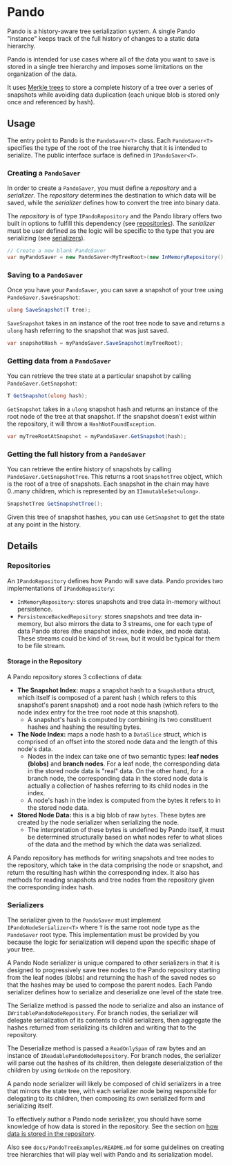 # Pando

Pando is a history-aware tree serialization system. A single Pando "instance" keeps track of the full history of changes
to a static data hierarchy.

Pando is intended for use cases where all of the data you want to save is stored in a single tree hierarchy and imposes
some limitations on the organization of the data.

It uses [Merkle trees](https://en.wikipedia.org/wiki/Merkle_tree) to store a complete history of a tree over a series of
snapshots while avoiding data duplication (each unique blob is stored only once and referenced by hash).

## Usage

The entry point to Pando is the `PandoSaver<T>` class. Each `PandoSaver<T>` specifies the type of the root of the tree
hierarchy that it is intended to serialize. The public interface surface is defined in `IPandoSaver<T>`.

### Creating a `PandoSaver`

In order to create a `PandoSaver`, you must define a *repository* and a *serializer*. The *repository* determines the
destination to which data will be saved, while the *serializer* defines how to convert the tree into binary data.

The *repository* is of type `IPandoRepository` and the Pando library offers two built in options to fulfill this
dependency  (see [repositories](#repositories)). The *serializer* must be user defined as the logic will be specific to
the type that you are serializing (see [serializers](#serializers)).

```c#
// Create a new blank PandoSaver
var myPandoSaver = new PandoSaver<MyTreeRoot>(new InMemoryRepository(), new MyTreeRootSerializer());
```

### Saving to a `PandoSaver`

Once you have your `PandoSaver`, you can save a snapshot of your tree using `PandoSaver.SaveSnapshot`:

```c#
ulong SaveSnapshot(T tree);
```

`SaveSnapshot` takes in an instance of the root tree node to save and returns a `ulong` hash referring to the snapshot
that was just saved.

```c#
var snapshotHash = myPandoSaver.SaveSnapshot(myTreeRoot);
```

### Getting data from a `PandoSaver`

You can retrieve the tree state at a particular snapshot by calling `PandoSaver.GetSnapshot`:

```c#
T GetSnapshot(ulong hash);
```

`GetSnapshot` takes in a `ulong` snapshot hash and returns an instance of the root node of the tree at that snapshot. If
the snapshot doesn't exist within the repository, it will throw a `HashNotFoundException`.

```c#
var myTreeRootAtSnapshot = myPandoSaver.GetSnapshot(hash);
```

### Getting the full history from a `PandoSaver`

You can retrieve the entire history of snapshots by calling `PandoSaver.GetSnapshotTree`. This returns a
root `SnapshotTree` object, which is the root of a tree of snapshots. Each snapshot in the chain may have 0..many
children, which is represented by an `IImmutableSet<ulong>`.

```c#
SnapshotTree GetSnapshotTree();
```

Given this tree of snapshot hashes, you can use `GetSnapshot` to get the state at any point in the history.

## Details

### Repositories

An `IPandoRepository` defines how Pando will save data. Pando provides two implementations of `IPandoRepository`:

- `InMemoryRepository`: stores snapshots and tree data in-memory without persistence.
- `PersistenceBackedRepository`: stores snapshots and tree data in-memory, but also mirrors the data to 3 streams, one
  for each type of data Pando stores (the snapshot index, node index, and node data). These streams could be kind
  of `Stream`, but it would be typical for them to be file stream.

#### Storage in the Repository

A Pando repository stores 3 collections of data:

- **The Snapshot Index:** maps a snapshot hash to a `SnapshotData` struct, which itself is composed of a parent hash (
  which refers to this snapshot's parent snapshot) and a root node hash (which refers to the node index entry for the
  tree root node at this snapshot).
    - A snapshot's hash is computed by combining its two constituent hashes and hashing the resulting bytes.
- **The Node Index:** maps a node hash to a `DataSlice` struct, which is comprised of an offset into the stored node
  data and the length of this node's data.
    - Nodes in the index can take one of two semantic types: **leaf nodes (blobs)** and **branch nodes**. For a leaf
      node, the corresponding data in the stored node data is "real" data. On the other hand, for a branch node, the
      corresponding data in the stored node data is actually a collection of hashes referring to its child nodes in the
      index.
    - A node's hash in the index is computed from the bytes it refers to in the stored node data.
- **Stored Node Data:** this is a big blob of raw `bytes`. These bytes are created by the node serializer when
  serializing the node.
    - The interpretation of these bytes is undefined by Pando itself, it must be determined structurally based on what
      nodes refer to what slices of the data and the method by which the data was serialized.

A Pando repository has methods for writing snapshots and tree nodes to the repository, which take in the data comprising
the node or snapshot, and return the resulting hash within the corresponding index. It also has methods for reading
snapshots and tree nodes from the repository given the corresponding index hash.

### Serializers

The serializer given to the `PandoSaver` must implement `IPandoNodeSerializer<T>` where `T` is the same root node type
as the `PandoSaver` root type. This implementation must be provided by you because the logic for serialization will
depend upon the specific shape of your tree.

A Pando Node serializer is unique compared to other serializers in that it is designed to progressively save tree nodes
to the Pando repository starting from the leaf nodes (blobs) and returning the hash of the saved nodes so that the
hashes may be used to compose the parent nodes. Each Pando serializer defines how to serialize and deserialize one level
of the state tree.

The Serialize method is passed the node to serialize and also an instance of `IWritablePandoNodeRepository`. For branch
nodes, the serializer will delegate serialization of its contents to child serializers, then aggregate the hashes
returned from serializing its children and writing that to the repository.

The Deserialize method is passed a `ReadOnlySpan` of raw bytes and an instance of `IReadablePandoNodeRepository`. For
branch nodes, the serializer will parse out the hashes of its children, then delegate deserialization of the children by
using `GetNode` on the repository.

A pando node serializer will likely be composed of child serializers in a tree that mirrors the state tree, with each
serializer node being responsible for delegating to its children, then composing its own serialized form and serializing
itself.

To effectively author a Pando node serializer, you should have some knowledge of how data is stored in the repository.
See the section on [how data is stored in the repository](#storage-in-the-repository).

Also see `docs/PandoTreeExamples/README.md` for some guidelines on creating tree hierarchies that will play well with
Pando and its serialization model.
